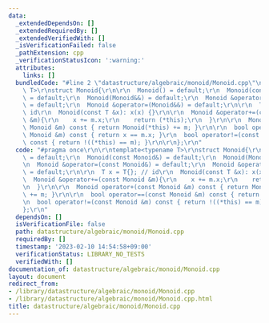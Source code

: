 ```yaml
---
data:
  _extendedDependsOn: []
  _extendedRequiredBy: []
  _extendedVerifiedWith: []
  _isVerificationFailed: false
  _pathExtension: cpp
  _verificationStatusIcon: ':warning:'
  attributes:
    links: []
  bundledCode: "#line 2 \"datastructure/algebraic/monoid/Monoid.cpp\"\n\r\ntemplate<typename\
    \ T>\r\nstruct Monoid{\r\n\r\n  Monoid() = default;\r\n  Monoid(const Monoid&)\
    \ = default;\r\n  Monoid(Monoid&&) = default;\r\n  Monoid &operator=(const Monoid&)\
    \ = default;\r\n  Monoid &operator=(Monoid&&) = default;\r\n\r\n  T x = T{}; //\
    \ id\r\n  Monoid(const T &x): x(x) {}\r\n\r\n  Monoid &operator+=(const Monoid\
    \ &m){\r\n    x += m.x;\r\n    return (*this);\r\n  }\r\n\r\n  Monoid operator+(const\
    \ Monoid &m) const { return Monoid(*this) += m; }\r\n\r\n  bool operator==(const\
    \ Monoid &m) const { return x == m.x; }\r\n  bool operator!=(const Monoid &m)\
    \ const { return !((*this) == m); }\r\n\r\n};\r\n"
  code: "#pragma once\r\n\r\ntemplate<typename T>\r\nstruct Monoid{\r\n\r\n  Monoid()\
    \ = default;\r\n  Monoid(const Monoid&) = default;\r\n  Monoid(Monoid&&) = default;\r\
    \n  Monoid &operator=(const Monoid&) = default;\r\n  Monoid &operator=(Monoid&&)\
    \ = default;\r\n\r\n  T x = T{}; // id\r\n  Monoid(const T &x): x(x) {}\r\n\r\n\
    \  Monoid &operator+=(const Monoid &m){\r\n    x += m.x;\r\n    return (*this);\r\
    \n  }\r\n\r\n  Monoid operator+(const Monoid &m) const { return Monoid(*this)\
    \ += m; }\r\n\r\n  bool operator==(const Monoid &m) const { return x == m.x; }\r\
    \n  bool operator!=(const Monoid &m) const { return !((*this) == m); }\r\n\r\n\
    };\r\n"
  dependsOn: []
  isVerificationFile: false
  path: datastructure/algebraic/monoid/Monoid.cpp
  requiredBy: []
  timestamp: '2023-02-10 14:54:58+09:00'
  verificationStatus: LIBRARY_NO_TESTS
  verifiedWith: []
documentation_of: datastructure/algebraic/monoid/Monoid.cpp
layout: document
redirect_from:
- /library/datastructure/algebraic/monoid/Monoid.cpp
- /library/datastructure/algebraic/monoid/Monoid.cpp.html
title: datastructure/algebraic/monoid/Monoid.cpp
---
```

